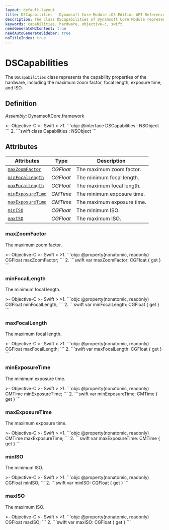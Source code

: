 ```yaml
---
layout: default-layout
title: DSCapabilities - Dynamsoft Core Module iOS Edition API Reference
description: The class DSCapabilities of Dynamsoft Core Module represents the capability properties of the hardware, including the maximum zoom factor, focal length, exposure time, and ISO.
keywords: capabilities, hardware, objective-c, swift
needGenerateH3Content: true
needAutoGenerateSidebar: true
noTitleIndex: true
---
```


# DSCapabilities

The `DSCapabilities` class represents the capability properties of the hardware, including the maximum zoom factor, focal length, exposure time, and ISO.

## Definition

*Assembly:* DynamsoftCore.framework

<div class="sample-code-prefix"></div>
>- Objective-C
>- Swift
>
>1. 
```objc
@interface DSCapabilities : NSObject
```
2. 
```swift
class Capabilities : NSObject
```

## Attributes

| Attributes | Type | Description |
| ---------- | ---- | ----------- |
| [`maxZoomFactor`](#maxzoomfactor) | *CGFloat* | The maximum zoom factor. |
| [`minFocalLength`](#minfocallength) | *CGFloat* | The minimum focal length. |
| [`maxFocalLength`](#maxfocallength) | *CGFloat* | The maximum focal length. |
| [`minExposureTime`](#minexposuretime) | *CMTime* | The minimum exposure time. |
| [`maxExposureTime`](#maxexposuretime) | *CMTime* | The maximum exposure time. |
| [`minISO`](#miniso) | *CGFloat* | The minimum ISO. |
| [`maxISO`](#maxiso) | *CGFloat* | The maximum ISO. |

### maxZoomFactor

The maximum zoom factor.

<div class="sample-code-prefix"></div>
>- Objective-C
>- Swift
>
>1. 
```objc
@property(nonatomic, readonly) CGFloat maxZoomFactor;
```
2. 
```swift
var maxZoomFactor: CGFloat { get }
```

### minFocalLength

The minimum focal length.

<div class="sample-code-prefix"></div>
>- Objective-C
>- Swift
>
>1. 
```objc
@property(nonatomic, readonly) CGFloat minFocalLength;
```
2. 
```swift
var minFocalLength: CGFloat { get }
```

### maxFocalLength

The maximum focal length.

<div class="sample-code-prefix"></div>
>- Objective-C
>- Swift
>
>1. 
```objc
@property(nonatomic, readonly) CGFloat maxFocalLength;
```
2. 
```swift
var maxFocalLength: CGFloat { get }
```

### minExposureTime

The minimum exposure time.

<div class="sample-code-prefix"></div>
>- Objective-C
>- Swift
>
>1. 
```objc
@property(nonatomic, readonly) CMTime minExposureTime;
```
2. 
```swift
var minExposureTime: CMTime { get }
```

### maxExposureTime

The maximum exposure time.

<div class="sample-code-prefix"></div>
>- Objective-C
>- Swift
>
>1. 
```objc
@property(nonatomic, readonly) CMTime maxExposureTime;
```
2. 
```swift
var maxExposureTime: CMTime { get }
```

### minISO

The minimum ISO.

<div class="sample-code-prefix"></div>
>- Objective-C
>- Swift
>
>1. 
```objc
@property(nonatomic, readonly) CGFloat minISO;
```
2. 
```swift
var minISO: CGFloat { get }
```

### maxISO

The maximum ISO.

<div class="sample-code-prefix"></div>
>- Objective-C
>- Swift
>
>1. 
```objc
@property(nonatomic, readonly) CGFloat maxISO;
```
2. 
```swift
var maxISO: CGFloat { get }
```
